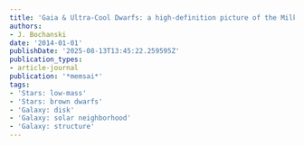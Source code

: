 ```yaml
---
title: 'Gaia & Ultra-Cool Dwarfs: a high-definition picture of the Milky Way'
authors:
- J. Bochanski
date: '2014-01-01'
publishDate: '2025-08-13T13:45:22.259595Z'
publication_types:
- article-journal
publication: '*memsai*'
tags:
- 'Stars: low-mass'
- 'Stars: brown dwarfs'
- 'Galaxy: disk'
- 'Galaxy: solar neighborhood'
- 'Galaxy: structure'
---
```

